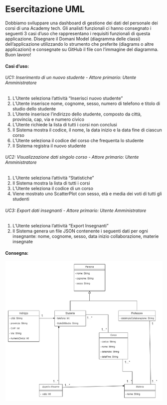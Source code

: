 # Esercitazione UML

Dobbiamo sviluppare una dashboard di gestione dei dati del personale dei corsi di una Academy tech.
Gli analisti funzionali ci hanno consegnato i seguenti 3 casi d’uso che rappresentano i requisiti funzionali di questa
applicazione. Disegnare il Domani Model (diagramma delle classi) dell’applicazione utilizzando lo strumento che
preferite (diagrams o altre applicazioni) e consegnate su GitHub il file con l’immagine del diagramma. Buon lavoro!

#### Casi d’uso:

###### UC1: Inserimento di un nuovo studente - Attore primario: Utente Amministratore

1. L’Utente seleziona l’attività “Inserisci nuovo studente”
2. L’Utente inserisce nome, cognome, sesso, numero di telefono e titolo di studio dello studente
3. L’Utente inserisce l’indirizzo dello studente, composto da città, provincia, cap, via e numero civico
4. L’Utente richiede la lista di tutti i corsi non conclusi
5. Il Sistema mostra il codice, il nome, la data inizio e la data fine di ciascun corso
6. L’Utente seleziona il codice del corso che frequenta lo studente
7. Il Sistema registra il nuovo studente

###### UC2: Visualizzazione dati singolo corso - Attore primario: Utente Amministratore

1. L’Utente seleziona l’attività “Statistiche”
2. Il Sistema mostra la lista di tutti i corsi
3. L’Utente seleziona il codice di un corso
4. Viene mostrato uno ScatterPlot con sesso, età e media dei voti di tutti gli studenti

###### UC3: Export dati insegnanti - Attore primario: Utente Amministratore

1. L’Utente seleziona l’attività “Export Insegnanti”
2. Il Sistema genera un file JSON contenente i seguenti dati per ogni insegnante: nome, cognome, sesso, data inizio
   collaborazione, materie insegnate

#### Consegna:

![Soluzione](./esercitazione%20UML.png "Soluzione")